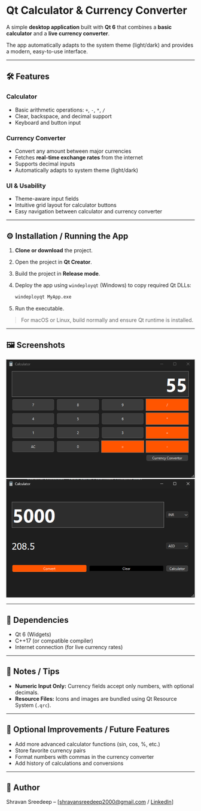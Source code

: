 # Qt Calculator & Currency Converter

A simple **desktop application** built with **Qt 6** that combines a **basic calculator** and a **live currency converter**.

The app automatically adapts to the system theme (light/dark) and provides a modern, easy-to-use interface.

---

## 🛠 Features

### Calculator

* Basic arithmetic operations: `+`, `-`, `*`, `/`
* Clear, backspace, and decimal support
* Keyboard and button input

### Currency Converter

* Convert any amount between major currencies
* Fetches **real-time exchange rates** from the internet
* Supports decimal inputs
* Automatically adapts to system theme (light/dark)

### UI & Usability

* Theme-aware input fields
* Intuitive grid layout for calculator buttons
* Easy navigation between calculator and currency converter

---

## ⚙️ Installation / Running the App

1. **Clone or download** the project.
2. Open the project in **Qt Creator**.
3. Build the project in **Release mode**.
4. Deploy the app using `windeployqt` (Windows) to copy required Qt DLLs:

   ```bash
   windeployqt MyApp.exe
   ```
5. Run the executable.

> For macOS or Linux, build normally and ensure Qt runtime is installed.

---

## 🖼 Screenshots

![alt text](image.png)
![alt text](image-1.png)

---

## 🔗 Dependencies

* Qt 6 (Widgets)
* C++17 (or compatible compiler)
* Internet connection (for live currency rates)

---

## 📝 Notes / Tips

* **Numeric Input Only:** Currency fields accept only numbers, with optional decimals.
* **Resource Files:** Icons and images are bundled using Qt Resource System (`.qrc`).

---

## 📌 Optional Improvements / Future Features

* Add more advanced calculator functions (sin, cos, %, etc.)
* Store favorite currency pairs
* Format numbers with commas in the currency converter
* Add history of calculations and conversions

---

## 👤 Author

Shravan Sreedeep – [[shravansreedeep2000@gmail.com](https://mail.google.com/mail/u/0/?fs=1&to=shravansreedeep2000@gmail.com&su=Regarding_Calculator_App&tf=cm) / [LinkedIn](https://www.linkedin.com/in/shravansreedeep/)]
